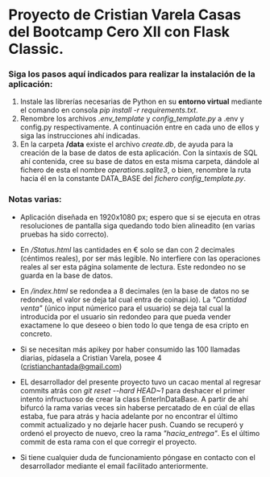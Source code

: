 # Proyecto de Cristian Varela Casas del Bootcamp Cero XII con Flask Classic.

### Siga los pasos aquí indicados para realizar la instalación de la aplicación:

1. Instale las librerías necesarias de Python en su **entorno virtual** mediante el comando en consola *pip install -r requirements.txt*.
2. Renombre los archivos *.env_template* y *config_template.py* a .env y config.py respectivamente. A continuación entre en cada uno de ellos y siga las instrucciones ahí indicadas.
3. En la carpeta **/data** existe el archivo *create.db*, de ayuda para la creación de la base de datos de esta aplicación. Con la sintaxis de SQL ahí contenida, cree su base de datos en esta misma carpeta, dándole al fichero de esta el nombre *operations.sqlite3*, o bien, renombre la ruta hacia él en la constante DATA_BASE del *fichero config_template.py*.

### Notas varias:

* Aplicación diseñada en 1920x1080 px; espero que si se ejecuta en otras resoluciones de pantalla siga quedando todo bien alineadito (en varias pruebas ha sido correcto).

* En */Status.html* las cantidades en € solo se dan con 2 decimales (céntimos reales), por ser más legible. No interfiere con las operaciones reales al ser esta página solamente de lectura. Este redondeo no se guarda en la base de datos.

* En */index.html* se redondea a 8 decimales (en la base de datos no se redondea, el valor se deja tal cual entra de coinapi.io). La *"Cantidad venta"* (único input númerico para el usuario) se deja tal cual la introducida por el usuario sin redondeo para que pueda vender exactamene lo que deseeo o bien todo lo que tenga de esa cripto en concreto.

* Si se necesitan más apikey por haber consumido las 100 llamadas diarias, pídasela a Cristian Varela, posee 4 (cristianchantada@gmail.com)

* EL desarrollador del presente proyecto tuvo un cacao mental al regresar commits atrás con *git reset --hard HEAD~1* para deshacer el primer intento infructuoso de crear la class EnterInDataBase. A partir de ahí bifurcó la rama varias veces sin haberse percatado de en cúal de ellas estaba, fue para atrás y hacia adelante por no encontrar el último commit actualizado y no dejarle hacer push. Cuando se recuperó y ordenó el proyecto de nuevo, creo la rama *"hacia_entrega"*. Es el último commit de esta rama con el que corregir el proyecto.

* Si tiene cualquier duda de funcionamiento póngase en contacto con el desarrollador mediante el email facilitado anteriormente.
